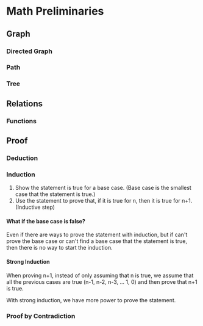 # Math Preliminaries

## Graph

### Directed Graph

### Path

### Tree

## Relations

### Functions

## Proof

### Deduction

### Induction

1. Show the statement is true for a base case. (Base case is the smallest case that the statement is true.)
2. Use the statement to prove that, if it is true for n, then it is true for n+1. (Inductive step)

#### What if the base case is false?

Even if there are ways to prove the statement with induction, but if can't prove the base case or can't find a base case that the statement is true, then there is no way to start the induction.

#### Strong Induction

When proving n+1, instead of only assuming that n is true, we assume that all the previous cases are true (n-1, n-2, n-3, ... 1, 0) and then prove that n+1 is true.

With strong induction, we have more power to prove the statement.

### Proof by Contradiction
